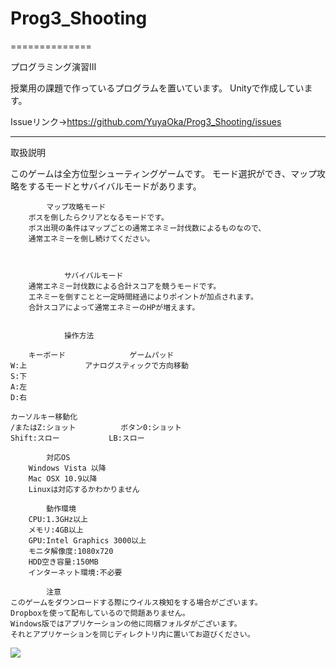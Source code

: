 <h1>Prog3_Shooting</h1>
==============

プログラミング演習Ⅲ

授業用の課題で作っているプログラムを置いています。
Unityで作成しています。

Issueリンク→https://github.com/YuyaOka/Prog3_Shooting/issues

-----------------------------------------------
取扱説明

このゲームは全方位型シューティングゲームです。
モード選択ができ、マップ攻略をするモードとサバイバルモードがあります。
	

			マップ攻略モード
		ボスを倒したらクリアとなるモードです。
		ボス出現の条件はマップごとの通常エネミー討伐数によるものなので、
		通常エネミーを倒し続けてください。
	
	
	
				サバイバルモード
		通常エネミー討伐数による合計スコアを競うモードです。
		エネミーを倒すことと一定時間経過によりポイントが加点されます。
		合計スコアによって通常エネミーのHPが増えます。


				操作方法
		
		キーボード　　　　　		ゲームパッド
	W:上				アナログスティックで方向移動	
	S:下
	A:左
	D:右
	
	カーソルキー移動化
	/またはZ:ショット			ボタン0:ショット
	Shift:スロー			LB:スロー

			対応OS
		Windows Vista 以降
		Mac OSX 10.9以降
		Linuxは対応するかわかりません

			動作環境
		CPU:1.3GHz以上
		メモリ:4GB以上
		GPU:Intel Graphics 3000以上
		モニタ解像度:1080x720
		HDD空き容量:150MB
		インターネット環境:不必要

			注意
	このゲームをダウンロードする際にウイルス検知をする場合がございます。
	Dropboxを使って配布しているので問題ありません。
	Windows版ではアプリケーションの他に同梱フォルダがございます。
	それとアプリケーションを同じディレクトリ内に置いてお遊びください。

<img src="https://dl.dropboxusercontent.com/u/66352470/GitHub/PlaySetting.JPG">
